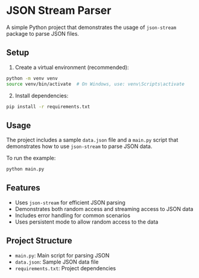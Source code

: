 # JSON Stream Parser

A simple Python project that demonstrates the usage of `json-stream` package to parse JSON files.

## Setup

1. Create a virtual environment (recommended):
```bash
python -m venv venv
source venv/bin/activate  # On Windows, use: venv\Scripts\activate
```

2. Install dependencies:
```bash
pip install -r requirements.txt
```

## Usage

The project includes a sample `data.json` file and a `main.py` script that demonstrates how to use `json-stream` to parse JSON data.

To run the example:
```bash
python main.py
```

## Features

- Uses `json-stream` for efficient JSON parsing
- Demonstrates both random access and streaming access to JSON data
- Includes error handling for common scenarios
- Uses persistent mode to allow random access to the data

## Project Structure

- `main.py`: Main script for parsing JSON
- `data.json`: Sample JSON data file
- `requirements.txt`: Project dependencies 
